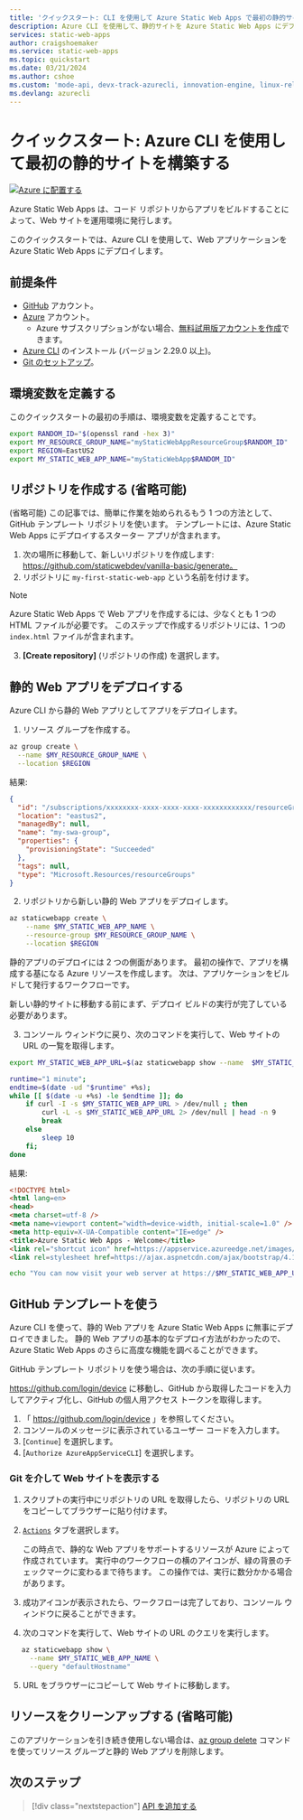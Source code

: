 ```yaml
---
title: 'クイックスタート: CLI を使用して Azure Static Web Apps で最初の静的サイトを構築する'
description: Azure CLI を使用して、静的サイトを Azure Static Web Apps にデプロイする方法について説明します。
services: static-web-apps
author: craigshoemaker
ms.service: static-web-apps
ms.topic: quickstart
ms.date: 03/21/2024
ms.author: cshoe
ms.custom: 'mode-api, devx-track-azurecli, innovation-engine, linux-related-content'
ms.devlang: azurecli
---
```


# クイックスタート: Azure CLI を使用して最初の静的サイトを構築する

[![Azure に配置する](https://aka.ms/deploytoazurebutton)](https://go.microsoft.com/fwlink/?linkid=2262845)

Azure Static Web Apps は、コード リポジトリからアプリをビルドすることによって、Web サイトを運用環境に発行します。

このクイックスタートでは、Azure CLI を使用して、Web アプリケーションを Azure Static Web Apps にデプロイします。

## 前提条件

- [GitHub](https://github.com) アカウント。
- [Azure](https://portal.azure.com) アカウント。
  - Azure サブスクリプションがない場合、[無料試用版アカウントを作成](https://azure.microsoft.com/free)できます。
- [Azure CLI](/cli/azure/install-azure-cli) のインストール (バージョン 2.29.0 以上)。
- [Git のセットアップ](https://www.git-scm.com/downloads)。 

## 環境変数を定義する

このクイックスタートの最初の手順は、環境変数を定義することです。

```bash
export RANDOM_ID="$(openssl rand -hex 3)"
export MY_RESOURCE_GROUP_NAME="myStaticWebAppResourceGroup$RANDOM_ID"
export REGION=EastUS2
export MY_STATIC_WEB_APP_NAME="myStaticWebApp$RANDOM_ID"
```

## リポジトリを作成する (省略可能)

(省略可能) この記事では、簡単に作業を始められるもう 1 つの方法として、GitHub テンプレート リポジトリを使います。 テンプレートには、Azure Static Web Apps にデプロイするスターター アプリが含まれます。

1. 次の場所に移動して、新しいリポジトリを作成します: https://github.com/staticwebdev/vanilla-basic/generate。
2. リポジトリに `my-first-static-web-app` という名前を付けます。

> [!NOTE]
> Azure Static Web Apps で Web アプリを作成するには、少なくとも 1 つの HTML ファイルが必要です。 このステップで作成するリポジトリには、1 つの `index.html` ファイルが含まれます。

3. **[Create repository]** (リポジトリの作成) を選択します。

## 静的 Web アプリをデプロイする

Azure CLI から静的 Web アプリとしてアプリをデプロイします。

1. リソース グループを作成する。

```bash
az group create \
  --name $MY_RESOURCE_GROUP_NAME \
  --location $REGION
```

結果:
<!-- expected_similarity=0.3 -->
```json
{
  "id": "/subscriptions/xxxxxxxx-xxxx-xxxx-xxxx-xxxxxxxxxxxx/resourceGroups/my-swa-group",
  "location": "eastus2",
  "managedBy": null,
  "name": "my-swa-group",
  "properties": {
    "provisioningState": "Succeeded"
  },
  "tags": null,
  "type": "Microsoft.Resources/resourceGroups"
}
```

2. リポジトリから新しい静的 Web アプリをデプロイします。

```bash
az staticwebapp create \
    --name $MY_STATIC_WEB_APP_NAME \
    --resource-group $MY_RESOURCE_GROUP_NAME \
    --location $REGION 
```

静的アプリのデプロイには 2 つの側面があります。 最初の操作で、アプリを構成する基になる Azure リソースを作成します。 次は、アプリケーションをビルドして発行するワークフローです。

新しい静的サイトに移動する前にまず、デプロイ ビルドの実行が完了している必要があります。

3. コンソール ウィンドウに戻り、次のコマンドを実行して、Web サイトの URL の一覧を取得します。

```bash
export MY_STATIC_WEB_APP_URL=$(az staticwebapp show --name  $MY_STATIC_WEB_APP_NAME --resource-group $MY_RESOURCE_GROUP_NAME --query "defaultHostname" -o tsv)
```

```bash
runtime="1 minute";
endtime=$(date -ud "$runtime" +%s);
while [[ $(date -u +%s) -le $endtime ]]; do
    if curl -I -s $MY_STATIC_WEB_APP_URL > /dev/null ; then 
        curl -L -s $MY_STATIC_WEB_APP_URL 2> /dev/null | head -n 9
        break
    else 
        sleep 10
    fi;
done
```

結果:
<!-- expected_similarity=0.3 -->
```HTML
<!DOCTYPE html>
<html lang=en>
<head>
<meta charset=utf-8 />
<meta name=viewport content="width=device-width, initial-scale=1.0" />
<meta http-equiv=X-UA-Compatible content="IE=edge" />
<title>Azure Static Web Apps - Welcome</title>
<link rel="shortcut icon" href=https://appservice.azureedge.net/images/static-apps/v3/favicon.svg type=image/x-icon />
<link rel=stylesheet href=https://ajax.aspnetcdn.com/ajax/bootstrap/4.1.1/css/bootstrap.min.css crossorigin=anonymous />
```

```bash
echo "You can now visit your web server at https://$MY_STATIC_WEB_APP_URL"
```

## GitHub テンプレートを使う

Azure CLI を使って、静的 Web アプリを Azure Static Web Apps に無事にデプロイできました。 静的 Web アプリの基本的なデプロイ方法がわかったので、Azure Static Web Apps のさらに高度な機能を調べることができます。

GitHub テンプレート リポジトリを使う場合は、次の手順に従います。

https://github.com/login/device に移動し、GitHub から取得したコードを入力してアクティブ化し、GitHub の個人用アクセス トークンを取得します。

1. 「 https://github.com/login/device 」を参照してください。
2. コンソールのメッセージに表示されているユーザー コードを入力します。
3. [`Continue`] を選択します。
4. [`Authorize AzureAppServiceCLI`] を選択します。

### Git を介して Web サイトを表示する

1. スクリプトの実行中にリポジトリの URL を取得したら、リポジトリの URL をコピーしてブラウザーに貼り付けます。
2. [`Actions`](アクション) タブを選択します。

   この時点で、静的な Web アプリをサポートするリソースが Azure によって作成されています。 実行中のワークフローの横のアイコンが、緑の背景のチェックマークに変わるまで待ちます。 この操作では、実行に数分かかる場合があります。

3. 成功アイコンが表示されたら、ワークフローは完了しており、コンソール ウィンドウに戻ることができます。
4. 次のコマンドを実行して、Web サイトの URL のクエリを実行します。
```bash
   az staticwebapp show \
     --name $MY_STATIC_WEB_APP_NAME \
     --query "defaultHostname"
```
5. URL をブラウザーにコピーして Web サイトに移動します。

## リソースをクリーンアップする (省略可能)

このアプリケーションを引き続き使用しない場合は、[az group delete](/cli/azure/group#az-group-delete) コマンドを使ってリソース グループと静的 Web アプリを削除します。

## 次のステップ

> [!div class="nextstepaction"]
> [API を追加する](add-api.md)

